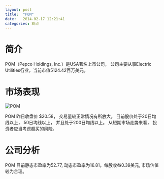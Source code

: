 ```yaml
---
layout: post
title:  "POM"
date:   2014-02-17 12:21:41
categories: 观点
---
```


# 简介
POM（Pepco Holdings, Inc.）是USA著名上市公司，
公司主要从事Electric Utilities行业，当前市值5124.42百万美元。

# 市场表现

![POM](http://finviz.com/chart.ashx?t=POM&ty=c&ta=1&p=d&s=l)

POM 昨日收盘价 $20.58，
交易量较正常情况有所放大。
目前股价处于20日均线以上，
50日均线以上，
并且处于200日均线以上。
从短期市场走势来看，
投资者应当考虑超买的风险。

# 公司分析
POM 目前静态市盈率为52.77, 动态市盈率为16.81，每股收益0.39美元,
市场估值较为合理。

